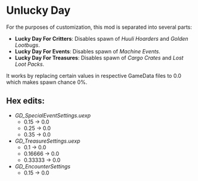 # Unlucky Day

For the purposes of customization, this mod is separated into several parts:
- **Lucky Day For Critters**: Disables spawn of *Huuli Hoarders* and *Golden Lootbugs*.
- **Lucky Day For Events**: Disables spawn of *Machine Events*.
- **Lucky Day For Treasures**: Disables spawn of *Cargo Crates* and *Lost Loot Packs*.

It works by replacing certain values in respective GameData files to 0.0 which makes spawn chance 0%.

## **Hex edits**:
- *GD_SpecialEventSettings.uexp*
  - 0.15 -> 0.0
  - 0.25 -> 0.0
  - 0.35 -> 0.0
- *GD_TreasureSettings.uexp*
  - 0.1 -> 0.0
  - 0.16666 -> 0.0
  - 0.33333 -> 0.0
- *GD_EncounterSettings*
  - 0.15 -> 0.0
